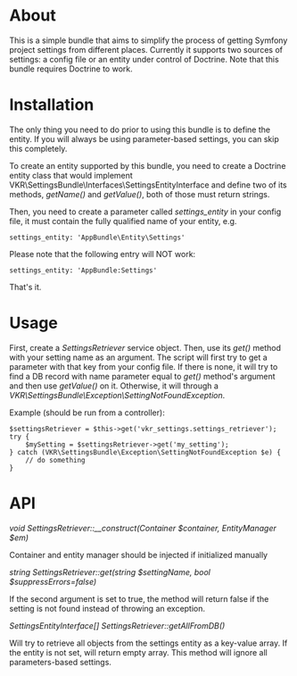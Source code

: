 About
=====

This is a simple bundle that aims to simplify the process of getting Symfony project settings from
different places. Currently it supports two sources of settings: a config file or an entity under
control of Doctrine. Note that this bundle requires Doctrine to work.

Installation
============

The only thing you need to do prior to using this bundle is to define the entity. If you will
always be using parameter-based settings, you can skip this completely.

To create an entity supported by this bundle, you need to create a Doctrine entity class that
would implement VKR\SettingsBundle\Interfaces\SettingsEntityInterface and define two of its
methods, *getName()* and *getValue()*, both of those must return strings.

Then, you need to create a parameter called *settings_entity* in your config file, it must
contain the fully qualified name of your entity, e.g.

```settings_entity: 'AppBundle\Entity\Settings'```

Please note that the following entry will NOT work:

```settings_entity: 'AppBundle:Settings'```

That's it.

Usage
=====

First, create a *SettingsRetriever* service object. Then, use its *get()* method with your
setting name as an argument. The script will first try to get a parameter with that key
from your config file. If there is none, it will try to find a DB record with name parameter
equal to *get()* method's argument and then use *getValue()* on it. Otherwise, it will through
a *VKR\SettingsBundle\Exception\SettingNotFoundException*.

Example (should be run from a controller):
```
$settingsRetriever = $this->get('vkr_settings.settings_retriever');
try {
    $mySetting = $settingsRetriever->get('my_setting');
} catch (VKR\SettingsBundle\Exception\SettingNotFoundException $e) {
    // do something
}
```

API
===

*void SettingsRetriever::__construct(Container $container, EntityManager $em)*

Container and entity manager should be injected if initialized manually

*string SettingsRetriever::get(string $settingName, bool $suppressErrors=false)*

If the second argument is set to true, the method will return false if the setting is not found
instead of throwing an exception.

*SettingsEntityInterface[] SettingsRetriever::getAllFromDB()*

Will try to retrieve all objects from the settings entity as a key-value array.
If the entity is not set, will return empty array. This method will ignore all parameters-based
settings.
